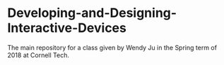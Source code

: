 # Developing-and-Designing-Interactive-Devices
The main repository for a class given by Wendy Ju in the Spring term of 2018 at Cornell Tech.
